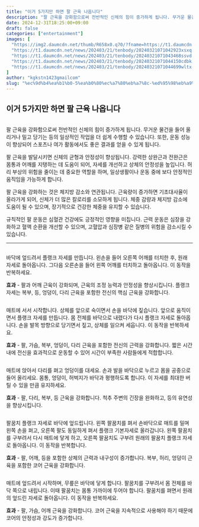 ```yaml
---
title: "이거 5가지만 하면 팔 근육 나옵니다"
description: "팔 근육을 강화함으로써 전반적인 신체의 힘이 증가하게 됩니다. 무거운 물건을 들어 올리거나 밀고 당기는 등의 일상적인 작업을 더 쉽게 수행할 수 있습니다. 또한, 운동 성능이 향상되어 스포츠나 여가 활동에서도 좋은 결과를 얻을 수 있게 됩니다."
date: 2024-12-31T18:25:00+09:00
draft: false
categories: ["entertainment"]
images: [
  "https://img2.daumcdn.net/thumb/R658x0.q70/?fname=https://t1.daumcdn.net/news/202403/21/tenbody/20240321071042081ewvp.jpg"
  "https://t1.daumcdn.net/news/202403/21/tenbody/20240321071042923xsxq.gif"
  "https://t1.daumcdn.net/news/202403/21/tenbody/20240321071043468ssvd.gif"
  "https://t1.daumcdn.net/news/202403/21/tenbody/20240321071044150cdbk.gif"
  "https://t1.daumcdn.net/news/202403/21/tenbody/20240321071044699wltx.gif"
]
author: "kgkstn1423gmailcom"
slug: "%ec%9d%b4%ea%b1%b0-5%ea%b0%80%ec%a7%80%eb%a7%8c-%ed%95%98%eb%a9%b4-%ed%8c%94-%ea%b7%bc%ec%9c%a1-%eb%82%98%ec%98%b5%eb%8b%88%eb%8b%a4"
---
```


<h2 >이거 5가지만 하면 팔 근육 나옵니다</h2> <figure ><img src="https://img2.daumcdn.net/thumb/R658x0.q70/?fname=https://t1.daumcdn.net/news/202403/21/tenbody/20240321071042081ewvp.jpg" alt=""/></figure> <p>팔 근육을 강화함으로써 전반적인 신체의 힘이 증가하게 됩니다. 무거운 물건을 들어 올리거나 밀고 당기는 등의 일상적인 작업을 더 쉽게 수행할 수 있습니다. 또한, 운동 성능이 향상되어 스포츠나 여가 활동에서도 좋은 결과를 얻을 수 있게 됩니다.</p> <p>팔 근육을 발달시키면 신체의 균형과 안정성이 향상됩니다. 강력한 상완근과 전완근은 몸통과 어깨를 지탱하는 데 도움이 되어, 자세를 개선하고 상체의 안정성을 높입니다. 허리 부상의 위험을 줄이는 데 중요한 역할을 하며, 일상생활이나 운동 중에 보다 안정적인 움직임을 가능하게 합니다.</p> <p>팔 근육을 강화하는 것은 체지방 감소와 연관됩니다. 근육량이 증가하면 기초대사율이 올라가게 되어, 신체가 더 많은 칼로리를 소모하게 됩니다. 체중 감량과 체지방 감소에 도움이 될 수 있으며, 장기적으로 건강한 체중을 유지할 수 있습니다.</p> <p>규칙적인 팔 운동은 심혈관 건강에도 긍정적인 영향을 미칩니다. 근력 운동은 심장을 강화하고 혈액 순환을 개선할 수 있으며, 고혈압과 심장병 같은 질병의 위험을 감소시킬 수 있습니다.</p> <hr /> <figure ><img src="https://t1.daumcdn.net/news/202403/21/tenbody/20240321071042923xsxq.gif" alt=""/></figure> <p>바닥에 엎드려서 플랭크 자세를 만듭니다. 왼손을 들어 오른쪽 어깨를 터치한 후, 원래 자세로 돌아옵니다. 그다음 오른손을 들어 왼쪽 어깨를 터치하고 돌아옵니다. 이 동작을 반복하세요.</p> <p><strong>효과</strong> - 팔과 어깨 근육이 강화되며, 근육의 조정 능력과 안정성을 향상시킵니다. 플랭크 자세는 복부, 등, 엉덩이, 다리 근육을 포함한 전신의 핵심 근육을 강화합니다.</p> <figure ><img src="https://t1.daumcdn.net/news/202403/21/tenbody/20240321071043468ssvd.gif" alt=""/></figure> <p>매트에 서서 시작합니다. 상체를 앞으로 숙이면서 손을 바닥에 짚습니다. 앞으로 움직이면서 플랭크 자세를 만듭니다. 몸 전체를 바닥으로 내렸다가 다시 플랭크 자세로 돌아옵니다. 손을 발목 방향으로 당기면서 짚고, 상체를 일으켜 세웁니다. 이 동작을 반복하세요.</p> <p><strong>효과</strong> - 팔, 가슴, 복부, 엉덩이, 다리 근육을 포함한 전신의 근력을 강화합니다. 짧은 시간 내에 전신을 효과적으로 운동할 수 있어 시간이 부족한 사람들에게 적합합니다.</p> <figure ><img src="https://t1.daumcdn.net/news/202403/21/tenbody/20240321071044150cdbk.gif" alt=""/></figure> <p>매트에 앉아서 다리를 펴고 엉덩이를 대세요. 손과 발을 바닥으로 누르고 몸을 공중으로 들어 올리세요. 몸통, 엉덩이, 허벅지가 바닥과 평행하도록 합니다. 이 자세를 최대한 버틸 수 있을 만큼 유지하세요.</p> <p><strong>효과</strong> - 팔, 다리, 복부, 등 근육을 강화합니다. 척추 주변의 긴장을 완화하고, 등의 유연성을 향상시킵니다.</p> <figure ><img src="https://t1.daumcdn.net/news/202403/21/tenbody/20240321071044699wltx.gif" alt=""/></figure> <p>팔꿈치 플랭크 자세로 바닥에 엎드립니다. 왼쪽 팔꿈치를 펴서 손바닥으로 매트를 밀며 왼쪽 손을 펴고, 오른쪽 팔도 동일하게 펴서 플랭크 기본자세로 올라갑니다. 왼쪽 팔꿈치를 구부려서 다시 매트에 닿게 하고, 오른쪽 팔꿈치도 구부려 원래의 팔꿈치 플랭크 자세로 돌아옵니다. 이 동작을 반복합니다.</p> <p><strong>효과</strong> - 팔, 어깨, 등을 포함한 상체의 근력과 내구성이 증가합니다. 복부, 허리, 엉덩이 근육을 포함한 코어 근육을 강화합니다.</p> <figure ><img src="https://t1.daumcdn.net/news/202403/21/tenbody/20240321071045125ktce.gif" alt=""/></figure> <p>매트에 엎드려서 시작하며, 무릎은 바닥에 닿게 합니다. 팔꿈치를 구부려서 몸 전체를 바닥 쪽으로 내립니다. 이때 팔꿈치는 몸통 가까이에 두어야 합니다. 팔꿈치를 펴면서 원래의 엎드린 자세로 돌아옵니다. 이 동작을 반복하세요.</p> <p><strong>효과</strong> - 팔, 가슴, 어깨 근육을 강화합니다. 코어 근육을 지속적으로 사용해야 하기 때문에 코어의 안정성과 강도가 증가합니다.</p>